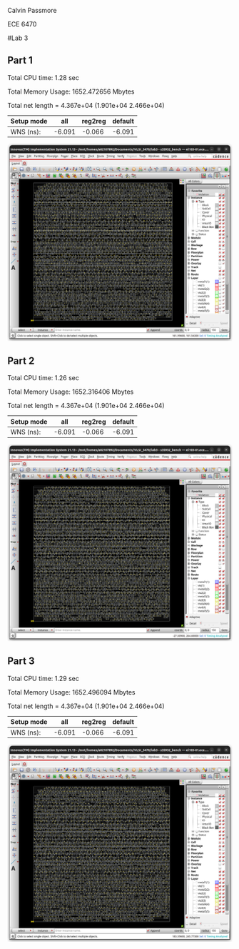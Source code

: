 Calvin Passmore

ECE 6470

#Lab 3

## Part 1

Total CPU time: 1.28 sec

Total Memory Usage: 1652.472656 Mbytes

Total net length = 4.367e+04 (1.901e+04 2.466e+04)

|     Setup mode     |   all   | reg2reg | default |
|--------------------|---------|---------|---------|
|           WNS (ns):| -6.091  | -0.066  | -6.091  |

![](./part1.png)

## Part 2

Total CPU time: 1.26 sec

Total Memory Usage: 1652.316406 Mbytes

Total net length = 4.367e+04 (1.901e+04 2.466e+04)

|     Setup mode     |   all   | reg2reg | default |
|--------------------|---------|---------|---------|
|           WNS (ns):| -6.091  | -0.066  | -6.091  |

![](./part2.png)

## Part 3

Total CPU time: 1.29 sec

Total Memory Usage: 1652.496094 Mbytes

Total net length = 4.367e+04 (1.901e+04 2.466e+04)

|     Setup mode     |   all   | reg2reg | default |
|--------------------|---------|---------|---------|
|           WNS (ns):| -6.091  | -0.066  | -6.091  |

![](./part3.png)
